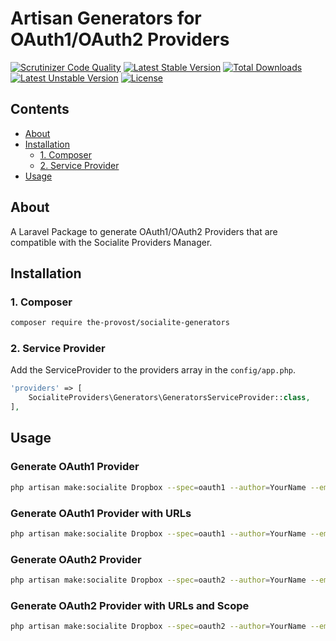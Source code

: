 # Artisan Generators for OAuth1/OAuth2 Providers

[![Scrutinizer Code Quality](https://img.shields.io/scrutinizer/g/SocialiteProviders/Generators.svg?style=flat-square)](https://scrutinizer-ci.com/g/SocialiteProviders/Generators/?branch=master)
[![Latest Stable Version](https://img.shields.io/packagist/v/socialiteproviders/generators.svg?style=flat-square)](https://packagist.org/packages/socialiteproviders/generators)
[![Total Downloads](https://img.shields.io/packagist/dt/socialiteproviders/generators.svg?style=flat-square)](https://packagist.org/packages/socialiteproviders/generators)
[![Latest Unstable Version](https://img.shields.io/packagist/vpre/socialiteproviders/generators.svg?style=flat-square)](https://packagist.org/packages/socialiteproviders/generators)
[![License](https://img.shields.io/packagist/l/socialiteproviders/generators.svg?style=flat-square)](https://packagist.org/packages/socialiteproviders/generators)

## Contents

- [About](#about)
- [Installation](#installation)
  - [1. Composer](#1-composer)
  - [2. Service Provider](#2-service-provider)
- [Usage](#usage)

## About

A Laravel Package to generate OAuth1/OAuth2 Providers that are compatible with the Socialite Providers Manager.

## Installation

### 1. Composer

```bash
composer require the-provost/socialite-generators
```

### 2. Service Provider

Add the ServiceProvider to the providers array in the `config/app.php`.

```php
'providers' => [
    SocialiteProviders\Generators\GeneratorsServiceProvider::class,
],
```

## Usage

### Generate OAuth1 Provider
```bash
php artisan make:socialite Dropbox --spec=oauth1 --author=YourName --email=your@name.com
```

### Generate OAuth1 Provider with URLs
```bash
php artisan make:socialite Dropbox --spec=oauth1 --author=YourName --email=your@name.com --request_token_url=http://myapp.io/oauth/request_token --authorize_url=http://myapp.io/oauth/authorize --access_token_url=http://myapp.io/oauth/access_token --user_details_url=http://myapp.io/users/me
```

### Generate OAuth2 Provider
```bash
php artisan make:socialite Dropbox --spec=oauth2 --author=YourName --email=your@name.com
```

### Generate OAuth2 Provider with URLs and Scope
```bash
php artisan make:socialite Dropbox --spec=oauth2 --author=YourName --email=your@name.com --scopes=basic --authorize_url=http://myapp.io/oauth/authorize --access_token_url=http://myapp.io/oauth/access_token --user_details_url=http://myapp.io/users/me
```
